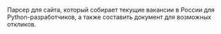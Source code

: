  Парсер для сайта, который собирает текущие вакансии в России для Python-разработчиков, а также составить документ для возможных откликов.
